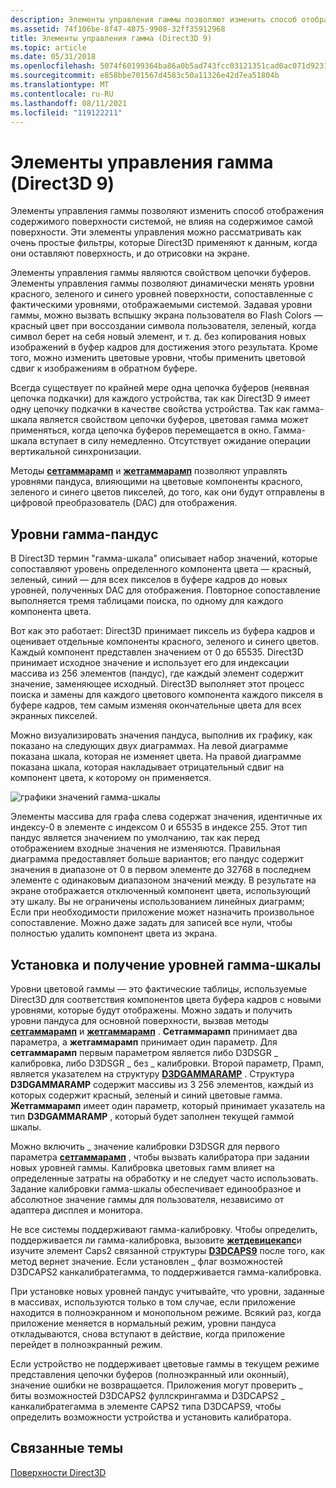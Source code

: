 ```yaml
---
description: Элементы управления гаммы позволяют изменить способ отображения содержимого поверхности системой, не влияя на содержимое самой поверхности.
ms.assetid: 74f106be-8f47-4875-9908-32ff35912968
title: Элементы управления гамма (Direct3D 9)
ms.topic: article
ms.date: 05/31/2018
ms.openlocfilehash: 5074f60199364ba86a0b5ad743fcc03121351cad0ac071d9231beef7c7156f9d
ms.sourcegitcommit: e858bbe701567d4583c50a11326e42d7ea51804b
ms.translationtype: MT
ms.contentlocale: ru-RU
ms.lasthandoff: 08/11/2021
ms.locfileid: "119122211"
---
```

# <a name="gamma-controls-direct3d-9"></a>Элементы управления гамма (Direct3D 9)

Элементы управления гаммы позволяют изменить способ отображения содержимого поверхности системой, не влияя на содержимое самой поверхности. Эти элементы управления можно рассматривать как очень простые фильтры, которые Direct3D применяют к данным, когда они оставляют поверхность, и до отрисовки на экране.

Элементы управления гаммы являются свойством цепочки буферов. Элементы управления гаммы позволяют динамически менять уровни красного, зеленого и синего уровней поверхности, сопоставленные с фактическими уровнями, отображаемыми системой. Задавая уровни гаммы, можно вызвать вспышку экрана пользователя во Flash Colors — красный цвет при воссоздании символа пользователя, зеленый, когда символ берет на себя новый элемент, и т. д. без копирования новых изображений в буфер кадров для достижения этого результата. Кроме того, можно изменить цветовые уровни, чтобы применить цветовой сдвиг к изображениям в обратном буфере.

Всегда существует по крайней мере одна цепочка буферов (неявная цепочка подкачки) для каждого устройства, так как Direct3D 9 имеет одну цепочку подкачки в качестве свойства устройства. Так как гамма-шкала является свойством цепочки буферов, цветовая гамма может применяться, когда цепочка буферов перемещается в окно. Гамма-шкала вступает в силу немедленно. Отсутствует ожидание операции вертикальной синхронизации.

Методы [**сетгаммарамп**](/windows/win32/api/d3d9helper/nf-d3d9helper-idirect3ddevice9-setgammaramp) и [**жетгаммарамп**](/windows/win32/api/d3d9helper/nf-d3d9helper-idirect3ddevice9-getgammaramp) позволяют управлять уровнями пандуса, влияющими на цветовые компоненты красного, зеленого и синего цветов пикселей, до того, как они будут отправлены в цифровой преобразователь (DAC) для отображения.

## <a name="gamma-ramp-levels"></a>Уровни гамма-пандус

В Direct3D термин "гамма-шкала" описывает набор значений, которые сопоставляют уровень определенного компонента цвета — красный, зеленый, синий — для всех пикселов в буфере кадров до новых уровней, полученных DAC для отображения. Повторное сопоставление выполняется тремя таблицами поиска, по одному для каждого компонента цвета.

Вот как это работает: Direct3D принимает пиксель из буфера кадров и оценивает отдельные компоненты красного, зеленого и синего цветов. Каждый компонент представлен значением от 0 до 65535. Direct3D принимает исходное значение и использует его для индексации массива из 256 элементов (пандус), где каждый элемент содержит значение, заменяющее исходный. Direct3D выполняет этот процесс поиска и замены для каждого цветового компонента каждого пикселя в буфере кадров, тем самым изменяя окончательные цвета для всех экранных пикселей.

Можно визуализировать значения пандуса, выполнив их графику, как показано на следующих двух диаграммах. На левой диаграмме показана шкала, которая не изменяет цвета. На правой диаграмме показана шкала, которая накладывает отрицательный сдвиг на компонент цвета, к которому он применяется.

![графики значений гамма-шкалы](images/gammalv.png)

Элементы массива для графа слева содержат значения, идентичные их индексу-0 в элементе с индексом 0 и 65535 в индексе 255. Этот тип пандус является значением по умолчанию, так как перед отображением входные значения не изменяются. Правильная диаграмма предоставляет больше вариантов; его пандус содержит значения в диапазоне от 0 в первом элементе до 32768 в последнем элементе с одинаковым диапазоном значений между. В результате на экране отображается отключенный компонент цвета, использующий эту шкалу. Вы не ограничены использованием линейных диаграмм; Если при необходимости приложение может назначить произвольное сопоставление. Можно даже задать для записей все нули, чтобы полностью удалить компонент цвета из экрана.

## <a name="setting-and-retrieving-gamma-ramp-levels"></a>Установка и получение уровней гамма-шкалы

Уровни цветовой гаммы — это фактические таблицы, используемые Direct3D для соответствия компонентов цвета буфера кадров с новыми уровнями, которые будут отображены. Можно задать и получить уровни пандуса для основной поверхности, вызвав методы [**сетгаммарамп**](/windows/win32/api/d3d9helper/nf-d3d9helper-idirect3ddevice9-setgammaramp) и [**жетгаммарамп**](/windows/win32/api/d3d9helper/nf-d3d9helper-idirect3ddevice9-getgammaramp) . **Сетгаммарамп** принимает два параметра, а **жетгаммарамп** принимает один параметр. Для **сетгаммарамп** первым параметром является либо D3DSGR \_ калибровка, либо D3DSGR \_ без \_ калибровки. Второй параметр, Прамп, является указателем на структуру [**D3DGAMMARAMP**](d3dgammaramp.md) . Структура **D3DGAMMARAMP** содержит массивы из 3 256 элементов, каждый из которых содержит красный, зеленый и синий цветовые гамма. **Жетгаммарамп** имеет один параметр, который принимает указатель на тип **D3DGAMMARAMP** , который будет заполнен текущей гаммой шкалы.

Можно включить \_ значение калибровки D3DSGR для первого параметра [**сетгаммарамп**](/windows/win32/api/d3d9helper/nf-d3d9helper-idirect3ddevice9-setgammaramp) , чтобы вызвать калибратора при задании новых уровней гаммы. Калибровка цветовых гамм влияет на определенные затраты на обработку и не следует часто использовать. Задание калибровки гамма-шкалы обеспечивает единообразное и абсолютное значение гаммы для пользователя, независимо от адаптера дисплея и монитора.

Не все системы поддерживают гамма-калибровку. Чтобы определить, поддерживается ли гамма-калибровка, вызовите [**жетдевицекапс**](/windows/desktop/api)и изучите элемент Caps2 связанной структуры [**D3DCAPS9**](/windows/desktop/api/D3D9Caps/ns-d3d9caps-d3dcaps9) после того, как метод вернет значение. Если установлен \_ флаг возможностей D3DCAPS2 канкалибратегамма, то поддерживается гамма-калибровка.

При установке новых уровней пандус учитывайте, что уровни, заданные в массивах, используются только в том случае, если приложение находится в полноэкранном и монопольном режиме. Всякий раз, когда приложение меняется в нормальный режим, уровни пандуса откладываются, снова вступают в действие, когда приложение перейдет в полноэкранный режим.

Если устройство не поддерживает цветовые гаммы в текущем режиме представления цепочки буферов (полноэкранный или оконный), значение ошибки не возвращается. Приложения могут проверить \_ биты возможностей D3DCAPS2 фуллскрингамма и D3DCAPS2 \_ канкалибратегамма в элементе CAPS2 типа D3DCAPS9, чтобы определить возможности устройства и установить калибратора.

## <a name="related-topics"></a>Связанные темы

<dl> <dt>

[Поверхности Direct3D](direct3d-surfaces.md)
</dt> </dl>

 

 
